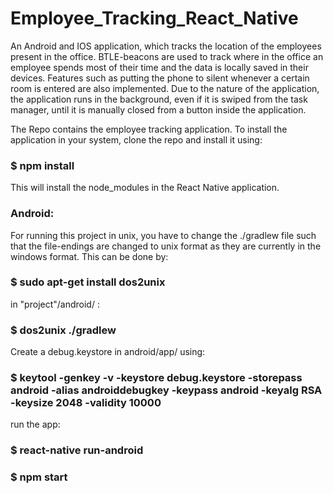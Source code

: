 # Employee_Tracking_React_Native
An Android and IOS application, which tracks the location of the employees present in the office. BTLE-beacons are used to track where in the office an employee spends most of their time and the data is locally saved in their devices. Features such as putting the phone to silent whenever a certain room is entered are also implemented. Due to the nature of the application, the application runs in the background, even if it is swiped from the task manager, until it is manually closed from a button inside the application.

The Repo contains the employee tracking application.
To install the application in your system, clone the repo and install it using:

### $ npm install

This will install the node_modules in the React Native application.

### Android:

For running this project in unix, you have to change the ./gradlew file such
that the file-endings are changed to unix format as they are currently in the
windows format. This can be done by:

### $ sudo apt-get install dos2unix

in "project"/android/ :

### $ dos2unix ./gradlew

Create a debug.keystore in android/app/ using:

### $ keytool -genkey -v -keystore debug.keystore -storepass android -alias androiddebugkey -keypass android -keyalg RSA -keysize 2048 -validity 10000

run the app:

### $ react-native run-android

### $ npm start
